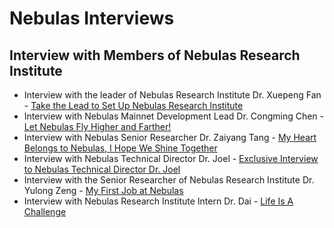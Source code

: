 # Nebulas Interviews
## Interview with Members of Nebulas Research Institute
- Interview with the leader of Nebulas Research Institute Dr. Xuepeng Fan - [Take the Lead to Set Up Nebulas Research Institute](https://medium.com/nebulasio/take-the-lead-to-set-up-nebulas-research-institute-658073d64ee3)
- Interview with Nebulas Mainnet Development Lead Dr. Congming Chen - [Let Nebulas Fly Higher and Farther!](https://medium.com/nebulasio/nebulas-researcher-dr-congming-chen-let-nebulas-fly-higher-and-farther-ea67c31954)
- Interview with Nebulas Senior Researcher Dr. Zaiyang Tang - [My Heart Belongs to Nebulas, I Hope We Shine Together](https://medium.com/nebulasio/my-heart-belongs-to-nebulas-i-hope-we-shine-together-bf4b2d2b5068)
- Interview with Nebulas Technical Director Dr. Joel - [Exclusive Interview to Nebulas Technical Director Dr. Joel](https://medium.com/nebulasio/exclusive-interview-to-nebulas-technical-director-dr-joel-6ce0a21bd1a)
- Interview with the Senior Researcher of Nebulas Research Institute Dr. Yulong Zeng - [My First Job at Nebulas](https://medium.com/nebulasio/my-first-offer-at-nebulas-6103a260af72)
- Interview with Nebulas Research Institute Intern Dr. Dai - [Life Is A Challenge](https://medium.com/nebulasio/nebulas-an-excellent-platform-to-explore-the-blockchain-world-93ad1c7cccda)
